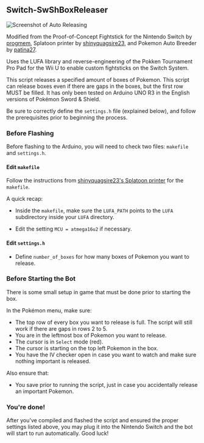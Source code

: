 ## Switch-SwShBoxReleaser

![Screenshot of Auto Releasing](https://i.imgur.com/KxVQF5z.png)

Modified from the Proof-of-Concept Fightstick for the Nintendo Switch by [progmem](https://github.com/progmem/Switch-Fightstick), Splatoon printer by [shinyquagsire23](https://github.com/shinyquagsire23/Switch-Fightstick), and Pokemon Auto Breeder by [patina27](https://github.com/patina27/Switch-PokemonAutoBreeder).

Uses the LUFA library and reverse-engineering of the Pokken Tournament Pro Pad for the Wii U to enable custom fightsticks on the Switch System.

This script releases a specified amount of boxes of Pokemon. This script can release boxes even if there are gaps in the boxes, but the first row MUST be filled. It has only been tested on Arduino UNO R3 in the English versions of Pokémon Sword & Shield.

Be sure to correctly define the `settings.h` file (explained below), and follow the prerequisites prior to beginning the process.
 
### Before Flashing

Before flashing to the Arduino, you will need to check two files: `makefile` and `settings.h`. 

#### Edit `makefile`
Follow the instructions from [shinyquagsire23's Splatoon printer](https://github.com/shinyquagsire23/Switch-Fightstick) for the `makefile`. 

A quick recap: 

- Inside the `makefile`, make sure the `LUFA_PATH` points to the `LUFA` subdirectory inside your `LUFA` directory. 

- Edit the setting `MCU = atmega16u2` if necessary.

#### Edit `settings.h` 

- Define `number_of_boxes` for how many boxes of Pokemon you want to release.

### Before Starting the Bot

There is some small setup in game that must be done prior to starting the box.

In the Pokémon menu, make sure:

- The top row of every box you want to release is full. The script will still work if there are gaps in rows 2 to 5.
- You are in the leftmost box of Pokemon you want to release.
- The cursor is in `Select` mode (red).
- The cursor is starting on the top left Pokemon in the box.
- You have the IV checker open in case you want to watch and make sure nothing important is released.

Also ensure that: 

- You save prior to running the script, just in case you accidentally release an important Pokemon.

### You're done!

After you've compiled and flashed the script and ensured the proper settings listed above, you may plug it into the Nintendo Switch and the bot will start to run automatically. Good luck!
